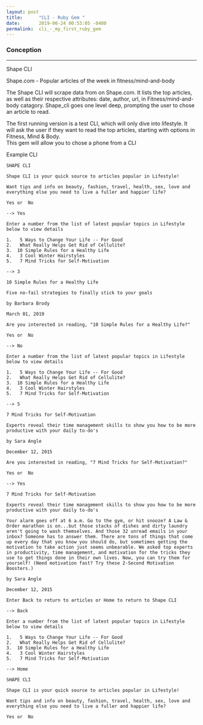 ```yaml
---
layout: post
title:      "CLI - Ruby Gem "
date:       2019-06-24 00:53:05 -0400
permalink:  cli_-_my_first_ruby_gem
---
```


### Conception 
_____________________________________________________________________________________________

Shape CLI 

Shape.com - Popular articles of the week in fitness/mind-and-body

The Shape CLI will scrape data from on Shape.com.  It lists the top articles, as well as their respective attributes: date, author, url, in Fitness/mind-and-body catagory.  Shape_cli goes one level deep, prompting the user to chose an article to read.  

The first running version is a test CLI, which will only dive into lifestyle.  It will ask the user if they want to read the top articles, starting with options in Fitness, Mind & Body.  
This gem will allow you to chose a phone from a CLI

Example CLI 

```
SHAPE CLI																																														 

Shape CLI is your quick source to articles popular in Lifestyle!    

Want tips and info on beauty, fashion, travel, health, sex, love and everything else you need to live a fuller and happier life?

Yes or  No 

--> Yes

Enter a number from the list of latest popular topics in Lifestyle below to view details

1.   5 Ways to Change Your Life -- For Good
2.   What Really Helps Get Rid of Cellulite?
3.  10 Simple Rules for a Healthy Life
4.   3 Cool Winter Hairstyles
5.   7 Mind Tricks for Self-Motivation

--> 3

10 Simple Rules for a Healthy Life 

Five no-fail strategies to finally stick to your goals

by Barbara Brody

March 01, 2019

Are you interested in reading, "10 Simple Rules for a Healthy Life?"

Yes or  No 

--> No

Enter a number from the list of latest popular topics in Lifestyle below to view details

1.   5 Ways to Change Your Life -- For Good
2.   What Really Helps Get Rid of Cellulite?
3.  10 Simple Rules for a Healthy Life
4.   3 Cool Winter Hairstyles
5.   7 Mind Tricks for Self-Motivation

--> 5

7 Mind Tricks for Self-Motivation

Experts reveal their time management skills to show you how to be more productive with your daily to-do's

by Sara Angle

December 12, 2015

Are you interested in reading, "7 Mind Tricks for Self-Motivation?" 

Yes or  No 

--> Yes

7 Mind Tricks for Self-Motivation

Experts reveal their time management skills to show you how to be more productive with your daily to-do's

Your alarm goes off at 6 a.m. Go to the gym, or hit snooze? A Law & Order marathon is on...but those stacks of dishes and dirty laundry aren't going to wash themselves. And those 32 unread emails in your inbox? Someone has to answer them. There are tons of things that come up every day that you know you should do, but sometimes getting the motivation to take action just seems unbearable. We asked top experts in productivity, time management, and motivation for the tricks they use to get things done in their own lives. Now, you can try them for yourself! (Need motivation fast? Try these 2-Second Motivation Boosters.)

by Sara Angle

December 12, 2015

Enter Back to return to articles or Home to return to Shape CLI 

--> Back

Enter a number from the list of latest popular topics in Lifestyle below to view details

1.   5 Ways to Change Your Life -- For Good
2.   What Really Helps Get Rid of Cellulite?
3.  10 Simple Rules for a Healthy Life
4.   3 Cool Winter Hairstyles
5.   7 Mind Tricks for Self-Motivation

--> Home

SHAPE CLI		

Shape CLI is your quick source to articles popular in Lifestyle!    

Want tips and info on beauty, fashion, travel, health, sex, love and everything else you need to live a fuller and happier life?

Yes or  No 

```
